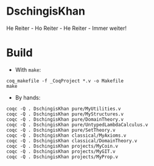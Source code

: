 # DschingisKhan

He Reiter - Ho Reiter - He Reiter - Immer weiter!

# Build

- With `make`:

```
coq_makefile -f _CoqProject *.v -o Makefile
make
```

- By hands:

```
coqc -Q . DschingisKhan pure/MyUtilities.v
coqc -Q . DschingisKhan pure/MyStructures.v
coqc -Q . DschingisKhan pure/DomainTheory.v
coqc -Q . DschingisKhan pure/UntypedLambdaCalculus.v
coqc -Q . DschingisKhan pure/SetTheory.v
coqc -Q . DschingisKhan classical/MyAxioms.v
coqc -Q . DschingisKhan classical/DomainTheory.v
coqc -Q . DschingisKhan projects/MyCoin.v
coqc -Q . DschingisKhan projects/MyGIT.v
coqc -Q . DschingisKhan projects/MyProp.v
```
